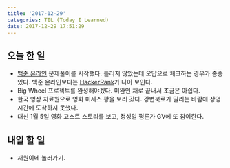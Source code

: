 ```yaml
---
title: '2017-12-29'
categories: TIL (Today I Learned)
date: 2017-12-29 17:51:29
---
```

## 오늘 한 일
  - [백준 온라인](https://www.acmicpc.net/) 문제풀이를 시작했다. 틀리지 않았는데 오답으로 체크하는 경우가 종종 있다. 백준 온라인보다는 [HackerRank](https://www.hackerrank.com/)가 나아 보인다.
  - Big Wheel 프로젝트를 완성해야겠다. 미완인 채로 끝내서 조금은 아쉽다.
  - 한국 영상 자료원으로 영화 미세스 팡을 보러 갔다. 강변북로가 밀리는 바람에 상영시간에 도착하지 못했다.
  - 대신 1월 5일 영화 고스트 스토리를 보고, 정성일 평론가 GV에 또 참여한다. 


## 내일 할 일
  - 재원이네 놀러가기.